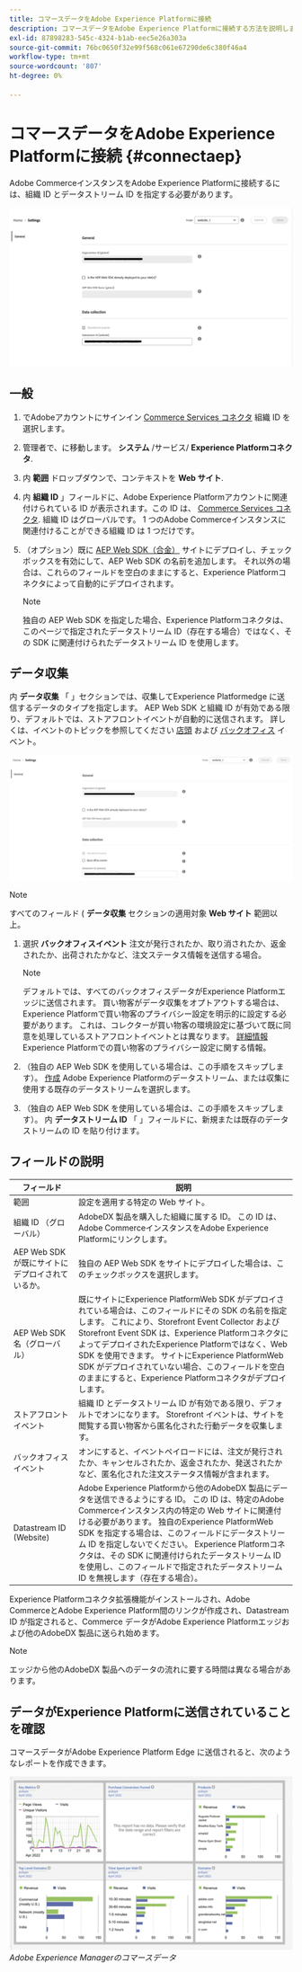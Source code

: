 ```yaml
---
title: コマースデータをAdobe Experience Platformに接続
description: コマースデータをAdobe Experience Platformに接続する方法を説明します。
exl-id: 87898283-545c-4324-b1ab-eec5e26a303a
source-git-commit: 76bc0650f32e99f568c061e67290de6c380f46a4
workflow-type: tm+mt
source-wordcount: '807'
ht-degree: 0%

---
```


# コマースデータをAdobe Experience Platformに接続 {#connectaep}

Adobe CommerceインスタンスをAdobe Experience Platformに接続するには、組織 ID とデータストリーム ID を指定する必要があります。

![Experience Platformコネクタの設定](assets/epc-config-sf.png)

## 一般

1. でAdobeアカウントにサインイン [Commerce Services コネクタ](../landing/saas.md#organizationid) 組織 ID を選択します。

1. 管理者で、に移動します。 **システム** /サービス/ **Experience Platformコネクタ**.

1. 内 **範囲** ドロップダウンで、コンテキストを **Web サイト**.

1. 内 **組織 ID** 」フィールドに、Adobe Experience Platformアカウントに関連付けられている ID が表示されます。この ID は、 [Commerce Services コネクタ](../landing/saas.md#organizationid). 組織 ID はグローバルです。 1 つのAdobe Commerceインスタンスに関連付けることができる組織 ID は 1 つだけです。

1. （オプション）既に [AEP Web SDK（合金）](https://experienceleague.adobe.com/docs/experience-platform/edge/home.html) サイトにデプロイし、チェックボックスを有効にして、AEP Web SDK の名前を追加します。 それ以外の場合は、これらのフィールドを空白のままにすると、Experience Platformコネクタによって自動的にデプロイされます。

   >[!NOTE]
   >
   >独自の AEP Web SDK を指定した場合、Experience Platformコネクタは、このページで指定されたデータストリーム ID（存在する場合）ではなく、その SDK に関連付けられたデータストリーム ID を使用します。

## データ収集

内 **データ収集** 「 」セクションでは、収集してExperience Platformedge に送信するデータのタイプを指定します。 AEP Web SDK と組織 ID が有効である限り、デフォルトでは、ストアフロントイベントが自動的に送信されます。 詳しくは、イベントのトピックを参照してください [店頭](events.md#storefront-events) および [バックオフィス](events.md#back-office-events) イベント。

![Experience Platformコネクタの設定](assets/epc-config-dc.png)

>[!NOTE]
>
>すべてのフィールド ( **データ収集** セクションの適用対象 **Web サイト** 範囲以上。

1. 選択 **バックオフィスイベント** 注文が発行されたか、取り消されたか、返金されたか、出荷されたかなど、注文ステータス情報を送信する場合。

   >[!NOTE]
   >
   >デフォルトでは、すべてのバックオフィスデータがExperience Platformエッジに送信されます。 買い物客がデータ収集をオプトアウトする場合は、Experience Platformで買い物客のプライバシー設定を明示的に設定する必要があります。 これは、コレクターが買い物客の環境設定に基づいて既に同意を処理しているストアフロントイベントとは異なります。 [詳細情報](https://experienceleague.adobe.com/docs/experience-platform/landing/governance-privacy-security/consent/adobe/dataset.html) Experience Platformでの買い物客のプライバシー設定に関する情報。

1. （独自の AEP Web SDK を使用している場合は、この手順をスキップします）。 [作成](https://experienceleague.adobe.com/docs/experience-platform/edge/datastreams/configure.html#create) Adobe Experience Platformのデータストリーム、または収集に使用する既存のデータストリームを選択します。

1. （独自の AEP Web SDK を使用している場合は、この手順をスキップします）。 内 **データストリーム ID** 「 」フィールドに、新規または既存のデータストリームの ID を貼り付けます。

## フィールドの説明

| フィールド | 説明 |
|--- |--- |
| 範囲 | 設定を適用する特定の Web サイト。 |
| 組織 ID （グローバル） | AdobeDX 製品を購入した組織に属する ID。 この ID は、Adobe CommerceインスタンスをAdobe Experience Platformにリンクします。 |
| AEP Web SDK が既にサイトにデプロイされているか。 | 独自の AEP Web SDK をサイトにデプロイした場合は、このチェックボックスを選択します。 |
| AEP Web SDK 名（グローバル） | 既にサイトにExperience PlatformWeb SDK がデプロイされている場合は、このフィールドにその SDK の名前を指定します。 これにより、Storefront Event Collector および Storefront Event SDK は、Experience PlatformコネクタによってデプロイされたExperience Platformではなく、Web SDK を使用できます。 サイトにExperience PlatformWeb SDK がデプロイされていない場合、このフィールドを空白のままにすると、Experience Platformコネクタがデプロイします。 |
| ストアフロントイベント | 組織 ID とデータストリーム ID が有効である限り、デフォルトでオンになります。 Storefront イベントは、サイトを閲覧する買い物客から匿名化された行動データを収集します。 |
| バックオフィスイベント | オンにすると、イベントペイロードには、注文が発行されたか、キャンセルされたか、返金されたか、発送されたかなど、匿名化された注文ステータス情報が含まれます。 |
| Datastream ID (Website) | Adobe Experience Platformから他のAdobeDX 製品にデータを送信できるようにする ID。 この ID は、特定のAdobe Commerceインスタンス内の特定の Web サイトに関連付ける必要があります。 独自のExperience PlatformWeb SDK を指定する場合は、このフィールドにデータストリーム ID を指定しないでください。 Experience Platformコネクタは、その SDK に関連付けられたデータストリーム ID を使用し、このフィールドで指定されたデータストリーム ID を無視します（存在する場合）。 |

Experience Platformコネクタ拡張機能がインストールされ、Adobe CommerceとAdobe Experience Platform間のリンクが作成され、Datastream ID が指定されると、Commerce データがAdobe Experience Platformエッジおよび他のAdobeDX 製品に送られ始めます。

>[!NOTE]
>
> エッジから他のAdobeDX 製品へのデータの流れに要する時間は異なる場合があります。

## データがExperience Platformに送信されていることを確認

コマースデータがAdobe Experience Platform Edge に送信されると、次のようなレポートを作成できます。

![Adobe Experience Managerのコマースデータ](assets/aem-data-1.png)
_Adobe Experience Managerのコマースデータ_
